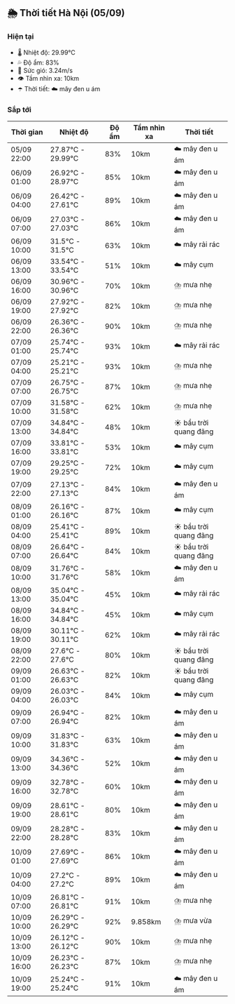 ## 🌦️ Thời tiết Hà Nội (05/09)

### Hiện tại

- 🌡️ Nhiệt độ: 29.99℃
- 💦 Độ ẩm: 83%
- 💨 Sức gió: 3.24m/s
- 👁️ Tầm nhìn xa: 10km
- ☂️ Thời tiết: ☁️ mây đen u ám

### Sắp tới

| Thời gian | Nhiệt độ | Độ ẩm | Tầm nhìn xa | Thời tiết |
| --- | --- | --- | --- | --- |
| 05/09 22:00 | 27.87℃ - 29.99℃ | 83% | 10km | ☁️ mây đen u ám |
| 06/09 01:00 | 26.92℃ - 28.97℃ | 85% | 10km | ☁️ mây đen u ám |
| 06/09 04:00 | 26.42℃ - 27.61℃ | 89% | 10km | ☁️ mây đen u ám |
| 06/09 07:00 | 27.03℃ - 27.03℃ | 86% | 10km | ☁️ mây đen u ám |
| 06/09 10:00 | 31.5℃ - 31.5℃ | 63% | 10km | ☁️ mây rải rác |
| 06/09 13:00 | 33.54℃ - 33.54℃ | 51% | 10km | ☁️ mây cụm |
| 06/09 16:00 | 30.96℃ - 30.96℃ | 70% | 10km | ⛈️ mưa nhẹ |
| 06/09 19:00 | 27.92℃ - 27.92℃ | 82% | 10km | ⛈️ mưa nhẹ |
| 06/09 22:00 | 26.36℃ - 26.36℃ | 90% | 10km | ⛈️ mưa nhẹ |
| 07/09 01:00 | 25.74℃ - 25.74℃ | 93% | 10km | ☁️ mây rải rác |
| 07/09 04:00 | 25.21℃ - 25.21℃ | 93% | 10km | ⛈️ mưa nhẹ |
| 07/09 07:00 | 26.75℃ - 26.75℃ | 87% | 10km | ⛈️ mưa nhẹ |
| 07/09 10:00 | 31.58℃ - 31.58℃ | 62% | 10km | ⛈️ mưa nhẹ |
| 07/09 13:00 | 34.84℃ - 34.84℃ | 48% | 10km | ☀️ bầu trời quang đãng |
| 07/09 16:00 | 33.81℃ - 33.81℃ | 53% | 10km | ☁️ mây cụm |
| 07/09 19:00 | 29.25℃ - 29.25℃ | 72% | 10km | ☁️ mây cụm |
| 07/09 22:00 | 27.13℃ - 27.13℃ | 84% | 10km | ☁️ mây đen u ám |
| 08/09 01:00 | 26.16℃ - 26.16℃ | 87% | 10km | ☁️ mây cụm |
| 08/09 04:00 | 25.41℃ - 25.41℃ | 89% | 10km | ☀️ bầu trời quang đãng |
| 08/09 07:00 | 26.64℃ - 26.64℃ | 84% | 10km | ☀️ bầu trời quang đãng |
| 08/09 10:00 | 31.76℃ - 31.76℃ | 58% | 10km | ☁️ mây đen u ám |
| 08/09 13:00 | 35.04℃ - 35.04℃ | 45% | 10km | ☁️ mây rải rác |
| 08/09 16:00 | 34.84℃ - 34.84℃ | 45% | 10km | ☁️ mây cụm |
| 08/09 19:00 | 30.11℃ - 30.11℃ | 62% | 10km | ☁️ mây rải rác |
| 08/09 22:00 | 27.6℃ - 27.6℃ | 80% | 10km | ☀️ bầu trời quang đãng |
| 09/09 01:00 | 26.63℃ - 26.63℃ | 82% | 10km | ☀️ bầu trời quang đãng |
| 09/09 04:00 | 26.03℃ - 26.03℃ | 84% | 10km | ☁️ mây cụm |
| 09/09 07:00 | 26.94℃ - 26.94℃ | 82% | 10km | ☁️ mây đen u ám |
| 09/09 10:00 | 31.83℃ - 31.83℃ | 63% | 10km | ☁️ mây đen u ám |
| 09/09 13:00 | 34.36℃ - 34.36℃ | 52% | 10km | ☁️ mây đen u ám |
| 09/09 16:00 | 32.78℃ - 32.78℃ | 60% | 10km | ☁️ mây đen u ám |
| 09/09 19:00 | 28.61℃ - 28.61℃ | 80% | 10km | ☁️ mây đen u ám |
| 09/09 22:00 | 28.28℃ - 28.28℃ | 83% | 10km | ☁️ mây đen u ám |
| 10/09 01:00 | 27.69℃ - 27.69℃ | 86% | 10km | ☁️ mây đen u ám |
| 10/09 04:00 | 27.2℃ - 27.2℃ | 89% | 10km | ☁️ mây đen u ám |
| 10/09 07:00 | 26.81℃ - 26.81℃ | 91% | 10km | ⛈️ mưa nhẹ |
| 10/09 10:00 | 26.29℃ - 26.29℃ | 92% | 9.858km | ⛈️ mưa vừa |
| 10/09 13:00 | 26.12℃ - 26.12℃ | 90% | 10km | ⛈️ mưa nhẹ |
| 10/09 16:00 | 26.23℃ - 26.23℃ | 87% | 10km | ⛈️ mưa nhẹ |
| 10/09 19:00 | 25.24℃ - 25.24℃ | 91% | 10km | ☁️ mây đen u ám |
